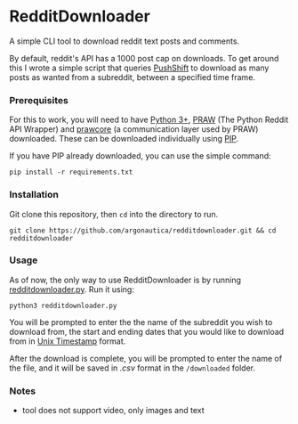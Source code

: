 # RedditDownloader
A simple CLI tool to download reddit text posts and comments. 

By default, reddit's API has a 1000 post cap on downloads. To get around this I wrote a simple script that queries [PushShift](https://pushshift.io/)  to download as many posts as wanted from a subreddit, between a specified time frame. 

### Prerequisites
For this to work, you will need to have [Python 3+](https://www.python.org/download/releases/3.0/), [PRAW](https://pypi.org/project/praw/) (The Python Reddit API Wrapper) and [prawcore](https://pypi.org/project/prawcore/) (a communication layer used by PRAW) downloaded. These can be downloaded individually using [PIP](https://pypi.org/).

If you have PIP already downloaded, you can use the simple command:
```shell script
pip install -r requirements.txt
```  


### Installation

Git clone this repository, then `cd` into the directory to run. 
```shell script
git clone https://github.com/argonautica/redditdownloader.git && cd redditdownloader
```
### Usage
As of now, the only way to use RedditDownloader is by running [redditdownloader.py](https://github.com/argonautica/redditdownloader/blob/master/redditdownloader.py).
Run it using: 
```shell script
python3 redditdownloader.py
```
You will be prompted to enter the the name of the subreddit you wish to download from, the start and ending dates that you would like to download from in [Unix Timestamp](https://www.unixtimestamp.com/index.php) format. 

After the download is complete, you will be prompted to enter the name of the file, and it will be saved in *.csv* format in the `/downloaded` folder.

### Notes

- tool does not support video, only images and text 
